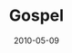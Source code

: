 ---
layout: message
category: message
series: "Lavish"
title: "Gospel"
date: 2010-05-09
audio-description: "Brian Tome talks about why the gospel is good news."
audio: "http://s3.amazonaws.com/crossroadsaudiomessages/Lavish1.mp3"
audio-title: "Gospel"
audio-duration: "36:42"
program-description: ""
program: "http://www.crossroads.net/players/media/hq/05_08-09_10Program.pdf"
program-title: "Gospel (Program)"
video-description: "Brian Tome talks about why the gospel is good news."
video-title: "Gospel"
video: "https://s3.amazonaws.com/crossroadsvideomessages/Lavish1.mp4"
video-poster: "https://www.crossroads.net/uploadedfiles/Lavish1-still.jpg"
---